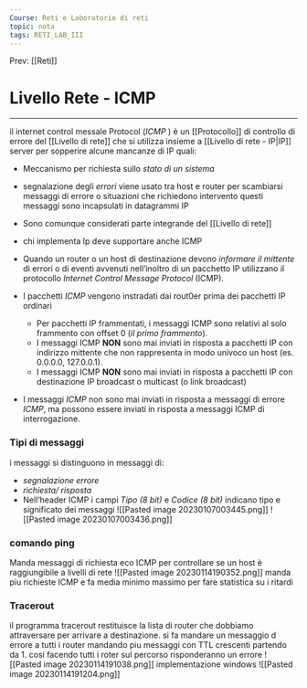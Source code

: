 ```yaml
---
Course: Reti e Laboratorio di reti
topic: nota
tags: RETI_LAB_III
---
```


Prev: [[Reti]]

# Livello Rete - ICMP
---

il internet control messale Protocol (_ICMP_ ) è un [[Protocollo]] di controllo di errore  del [[Livello di rete]] che si utilizza insieme a [[Livello di rete - IP|IP]] 
server per sopperire alcune mancanze di IP quali:
- Meccanismo per richiesta sullo _stato di un sistema_ 
- segnalazione degli _errori_
viene usato tra host e router per scambiarsi messaggi di errore o situazioni che richiedono intervento
questi messaggi sono incapsulati in datagrammi IP
- Sono comunque considerati parte integrande del [[Livello di rete]]
- chi implementa Ip deve supportare anche ICMP


-  Quando un router o un host di destinazione devono _informare il mittente_ di errori o di eventi avvenuti nell’inoltro di un pacchetto IP utilizzano il protocollo _Internet Control Message Protocol_ (ICMP). 
- I pacchetti _ICMP_ vengono instradati dai rout0er prima dei pacchetti IP ordinari 
	- Per pacchetti IP frammentati, i messaggi ICMP sono relativi al solo frammento con offset 0 (_il primo frammento_). 
	- I messaggi ICMP __NON__ sono mai inviati in risposta a pacchetti IP con indirizzo mittente che non rappresenta in modo univoco un host (es. 0.0.0.0, 127.0.0.1). 
	- I messaggi ICMP __NON__ sono mai inviati in risposta a pacchetti IP con destinazione IP broadcast o multicast (o link broadcast) 
- I messaggi _ICMP_ non sono mai inviati in risposta a messaggi di errore _ICMP_, ma possono essere inviati in risposta a messaggi ICMP di interrogazione.

### Tipi di messaggi
i messaggi si distinguono in messaggi di: 
- _segnalazione errore_ 
- _richiesta/ risposta_ 
- Nell’header ICMP i campi _Tipo (8 bit)_ e _Codice (8 bit)_ indicano tipo e significato dei messaggi
![[Pasted image 20230107003445.png]]
![[Pasted image 20230107003436.png]]

### comando ping
Manda messaggi di richiesta eco ICMP per controllare se un host è raggiungibile a livelli di rete
![[Pasted image 20230114190352.png]]
manda piu  richieste ICMP e fa media minimo massimo per fare statistica su i ritardi

### Tracerout
il programma tracerout restituisce la lista di router che dobbiamo attraversare per arrivare a destinazione.
si fa mandare un messaggio d errore a tutti i router mandando piu messaggi con TTL crescenti partendo da 1. cosi facendo tutti i roter sul percorso risponderanno un errore
![[Pasted image 20230114191038.png]]
implementazione windows
![[Pasted image 20230114191204.png]]
